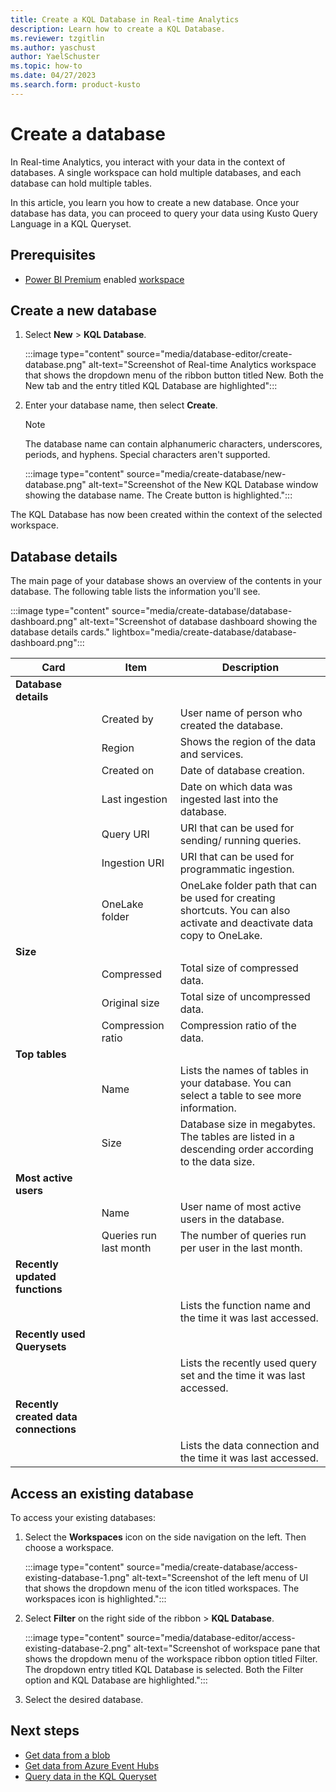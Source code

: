 ```yaml
---
title: Create a KQL Database in Real-time Analytics
description: Learn how to create a KQL Database.
ms.reviewer: tzgitlin
ms.author: yaschust
author: YaelSchuster
ms.topic: how-to
ms.date: 04/27/2023
ms.search.form: product-kusto
---
```


# Create a database

In Real-time Analytics, you interact with your data in the context of databases. A single workspace can hold multiple databases, and each database can hold multiple tables.

In this article, you learn you how to create a new database. Once your database has data, you can proceed to query your data using Kusto Query Language in a KQL Queryset.

## Prerequisites

* [Power BI Premium](/power-bi/enterprise/service-admin-premium-purchase) enabled [workspace](../get-started/create-workspaces.md)

## Create a new database

1. Select **New** > **KQL Database**.

    :::image type="content" source="media/database-editor/create-database.png" alt-text="Screenshot of Real-time Analytics workspace that shows the dropdown menu of the ribbon button titled New. Both the New tab and the entry titled KQL Database are highlighted":::

1. Enter your database name, then select **Create**.

    > [!NOTE]
    > The database name can contain alphanumeric characters, underscores, periods, and hyphens. Special characters aren't supported.

    :::image type="content" source="media/create-database/new-database.png" alt-text="Screenshot of the New KQL Database window showing the database name. The Create button is highlighted.":::

The KQL Database has now been created within the context of the selected workspace.

## Database details

The main page of your database shows an overview of the contents in your database. The following table lists the information you'll see.

:::image type="content" source="media/create-database/database-dashboard.png" alt-text="Screenshot of database dashboard showing the database details cards."  lightbox="media/create-database/database-dashboard.png":::

|Card | Item| Description|
|---|---|---|
|**Database details**|
| | Created by | User name of person who created the database.|
| | Region | Shows the region of the data and services.|
| | Created on | Date of database creation.|
| | Last ingestion | Date on which data was ingested last into the database.|
| | Query URI | URI that can be used for sending/ running queries.|
| | Ingestion URI | URI that can be used for programmatic ingestion.|
| | OneLake folder | OneLake folder path that can be used for creating shortcuts. You can also activate and deactivate data copy to OneLake.|
| **Size**|
| | Compressed| Total size of compressed data.|
| | Original size | Total size of uncompressed data.|
| | Compression ratio | Compression ratio of the data.|
|**Top tables**|  
| | Name | Lists the names of tables in your database. You can select a table to see more information.|
| | Size | Database size in megabytes. The tables are listed in a descending order according to the data size.|
|**Most active users**|
| | Name | User name of most active users in the database.|
| | Queries run last month | The number of queries run per user in the last month.|
|**Recently updated functions**
| | |  Lists the function name and the time it was last accessed.|
|**Recently used Querysets**|
| | | Lists the recently used query set and the time it was last accessed.|
|**Recently created data connections**
| | | Lists the data connection and the time it was last accessed.|

## Access an existing database

To access your existing databases:

1. Select the **Workspaces** icon on the side navigation on the left. Then choose a workspace.

    :::image type="content" source="media/create-database/access-existing-database-1.png" alt-text="Screenshot of the left menu of UI that shows the dropdown menu of the icon titled workspaces. The workspaces icon is highlighted.":::

1. Select **Filter** on the right side of the ribbon > **KQL Database**.

    :::image type="content" source="media/database-editor/access-existing-database-2.png" alt-text="Screenshot of workspace pane that shows the dropdown menu of the workspace ribbon option titled Filter. The dropdown entry titled KQL Database is selected. Both the Filter option and KQL Database are highlighted.":::

1. Select the desired database.

## Next steps

* [Get data from a blob](get-data-blob.md)
* [Get data from Azure Event Hubs](get-data-event-hub.md)
* [Query data in the KQL Queryset](kusto-query-set.md)

